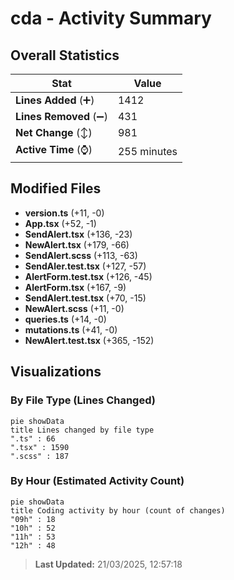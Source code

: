 # cda - Activity Summary 

## Overall Statistics

| Stat                   | Value                                                             |
| ---------------------- | ----------------------------------------------------------------- |
| **Lines Added** (➕)   | 1412                                          |
| **Lines Removed** (➖) | 431                                        |
| **Net Change** (↕)    | 981                |
| **Active Time** (⌚)   | 255 minutes |


## Modified Files
- **version.ts** (+11, -0)
- **App.tsx** (+52, -1)
- **SendAlert.tsx** (+136, -23)
- **NewAlert.tsx** (+179, -66)
- **SendAlert.scss** (+113, -63)
- **SendAler.test.tsx** (+127, -57)
- **AlertForm.test.tsx** (+126, -45)
- **AlertForm.tsx** (+167, -9)
- **SendAlert.test.tsx** (+70, -15)
- **NewAlert.scss** (+11, -0)
- **queries.ts** (+14, -0)
- **mutations.ts** (+41, -0)
- **NewAlert.test.tsx** (+365, -152)

## Visualizations

### By File Type (Lines Changed)

```mermaid
pie showData
title Lines changed by file type
".ts" : 66
".tsx" : 1590
".scss" : 187
```

### By Hour (Estimated Activity Count)

```mermaid
pie showData
title Coding activity by hour (count of changes)
"09h" : 18
"10h" : 52
"11h" : 53
"12h" : 48
```


> **Last Updated:** 21/03/2025, 12:57:18